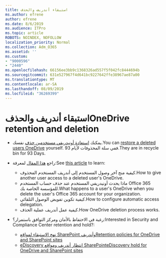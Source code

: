 ```yaml
---
title: استبقاء أندريف والحذف
ms.author: efrene
author: efrene
ms.date: 8/6/2019
ms.audience: ITPro
ms.topic: article
ROBOTS: NOINDEX, NOFOLLOW
localization_priority: Normal
ms.collection: Adm_O365
ms.assetid: ''
ms.custom:
- "9000596"
- "2440"
ms.openlocfilehash: 66156ee3bb9c1368326ad557f5f042fc8444694b
ms.sourcegitcommit: 631e527967f4d641bc9227642ffe38967ae87a00
ms.translationtype: MT
ms.contentlocale: ar-SA
ms.lasthandoff: 08/09/2019
ms.locfileid: "36269399"
---
```

# <a name="onedrive-retention-and-deletion"></a><span data-ttu-id="30931-102">استبقاء أندريف والحذف</span><span class="sxs-lookup"><span data-stu-id="30931-102">OneDrive retention and deletion</span></span>

- <span data-ttu-id="30931-103">يمكنك [استعادة أونيدريفي مستخدمين حذف](https://docs.microsoft.com/onedrive/restore-deleted-onedrive) نفسك.</span><span class="sxs-lookup"><span data-stu-id="30931-103">You can [restore a deleted users OneDrive](https://docs.microsoft.com/onedrive/restore-deleted-onedrive) yourself.</span></span> <span data-ttu-id="30931-104">ففي سلة المحذوفات لأيام 93.</span><span class="sxs-lookup"><span data-stu-id="30931-104">They are in recycle bin for 93 Days.</span></span> 

- <span data-ttu-id="30931-105">راجع [هذا المقال](https://docs.microsoft.com/onedrive/restore-deleted-onedrive) لمعرفة:</span><span class="sxs-lookup"><span data-stu-id="30931-105">See [this article](https://docs.microsoft.com/onedrive/restore-deleted-onedrive) to learn:</span></span>
    - <span data-ttu-id="30931-106">كيفية منح آخر وصول المستخدم إلى أندريف المستخدم المحذوف.</span><span class="sxs-lookup"><span data-stu-id="30931-106">How to give another user access to a deleted user's OneDrive.</span></span>
    - <span data-ttu-id="30931-107">ماذا يحدث أونيدريفي المستخدم عند حذف حساب المستخدم Office 365 للمؤسسة الخاصة بك.</span><span class="sxs-lookup"><span data-stu-id="30931-107">What happens to a user's OneDrive when you delete the user's Office 365 account for your organization.</span></span>
    - <span data-ttu-id="30931-108">كيفية تكوين تفويض الوصول التلقائي.</span><span class="sxs-lookup"><span data-stu-id="30931-108">How to configure automatic access delegation.</span></span>
    - <span data-ttu-id="30931-109">كيفية عمل أندريف عملية الحذف.</span><span class="sxs-lookup"><span data-stu-id="30931-109">How OneDrive deletion process works.</span></span>

- <span data-ttu-id="30931-110">رغبة في الاحتفاظ بالأمان ومركز التوافق باستمرار؟:</span><span class="sxs-lookup"><span data-stu-id="30931-110">Interested in Security and Compliance Center retention and hold?:</span></span>
    - [<span data-ttu-id="30931-111">نهج الاستبقاء لمواقع SharePoint وأندريف</span><span class="sxs-lookup"><span data-stu-id="30931-111">Retention policies for OneDrive and SharePoint sites</span></span>](https://docs.microsoft.com/office365/securitycompliance/retention-policies?redirectSourcePath=%252farticle%252f5e377752-700d-4870-9b6d-12bfc12d2423#content-in-onedrive-accounts-and-sharepoint-sites)
    - [<span data-ttu-id="30931-112">eDiscovery انتظار أندريف ومواقع SharePoint</span><span class="sxs-lookup"><span data-stu-id="30931-112">eDiscovery hold for OneDrive and SharePoint sites</span></span>](https://docs.microsoft.com/office365/securitycompliance/ediscovery-cases#step-4-place-content-locations-on-hold)



